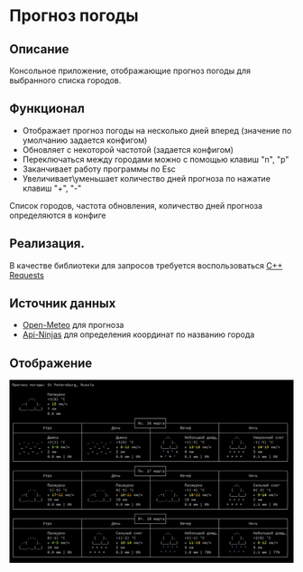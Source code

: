 # Прогноз погоды

## Описание

Консольное приложение, отображающие прогноз погоды для выбранного списка городов.

## Функционал

 - Отображает прогноз погоды на несколько дней вперед (значение по умолчанию задается конфигом)
 - Обновляет с некоторой частотой (задается конфигом)
 - Переключаться между городами можно с помощью клавиш "n", "p"
 - Заканчивает работу программы по Esc
 - Увеличивает\уменьшает количество дней прогноза по нажатие клавиш "+", "-"

Список городов, частота обновления, количество дней прогноза определяются в конфиге

## Реализация.

В качестве библиотеки для запросов требуется воспользоваться [C++ Requests](https://github.com/libcpr/cpr)


## Источник данных

- [Open-Meteo](https://open-meteo.com/en/docs#latitude=59.94&longitude=30.31&hourly=temperature_2m&forecast_days=16) для прогноза
- [Api-Ninjas](https://api-ninjas.com/api/city) для определения координат по названию города

## Отображение

![image](interface.png)








